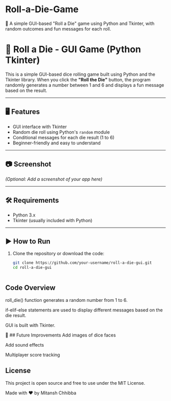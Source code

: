 # Roll-a-Die-Game
🎲 A simple GUI-based "Roll a Die" game using Python and Tkinter, with random outcomes and fun messages for each roll.


# 🎲 Roll a Die - GUI Game (Python Tkinter)

This is a simple GUI-based dice rolling game built using Python and the Tkinter library. When you click the **"Roll the Die"** button, the program randomly generates a number between 1 and 6 and displays a fun message based on the result.

---

## 🖥️ Features

- GUI interface with Tkinter
- Random die roll using Python's `random` module
- Conditional messages for each die result (1 to 6)
- Beginner-friendly and easy to understand

---

## 📷 Screenshot

*(Optional: Add a screenshot of your app here)*

---

## 🛠️ Requirements

- Python 3.x
- Tkinter (usually included with Python)

---

## ▶️ How to Run

1. Clone the repository or download the code:
   ```bash
   git clone https://github.com/your-username/roll-a-die-gui.git
   cd roll-a-die-gui



 ## Code Overview
roll_die() function generates a random number from 1 to 6.

if-elif-else statements are used to display different messages based on the die result.

GUI is built with Tkinter.



 🚀 ## Future Improvements 
Add images of dice faces

Add sound effects

Multiplayer score tracking


## License
This project is open source and free to use under the MIT License.

Made with ❤️ by Mitansh Chhibba
